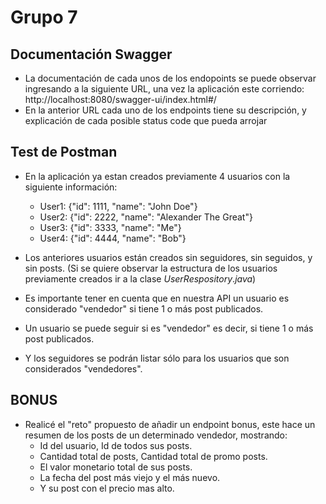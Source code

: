# Grupo 7

## Documentación Swagger

- La documentación de cada unos de los endopoints se puede observar ingresando a la siguiente URL, una vez la aplicación este corriendo: http://localhost:8080/swagger-ui/index.html#/
- En la anterior URL cada uno de los endpoints tiene su descripción, y explicación de cada posible status code que pueda arrojar

## Test de Postman

- En la aplicación ya estan creados previamente 4 usuarios con la siguiente información:
  - User1: {"id": 1111, "name": "John Doe"}
  - User2: {"id": 2222, "name": "Alexander The Great"}
  - User3: {"id": 3333, "name": "Me"}
  - User4: {"id": 4444, "name": "Bob"}

- Los anteriores usuarios están creados sin seguidores, sin seguidos, y sin posts. (Si se quiere observar la estructura de los usuarios previamente creados ir a la clase _UserRespository_._java_)
- Es importante tener en cuenta que en nuestra API un usuario es considerado "vendedor" si tiene 1 o más post publicados.
- Un usuario se puede seguir si es "vendedor" es decir, si tiene 1 o más post publicados.
- Y los seguidores se podrán listar sólo para los usuarios que son considerados "vendedores".

## BONUS

- Realicé el "reto" propuesto de añadir un endpoint bonus, este hace un resumen de los posts de un determinado vendedor, mostrando:
   - Id del usuario, Id de todos sus posts.
   - Cantidad total de posts, Cantidad total de promo posts. 
   - El valor monetario total de sus posts. 
   - La fecha del post más viejo y el más nuevo.
   - Y su post con el precio mas alto.
